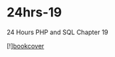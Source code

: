 # 24hrs-19
24 Hours PHP and SQL Chapter 19

[!][bookcover](http://s17.postimg.org/5jnpef1wv/2015_10_17_23h46_52.png)
